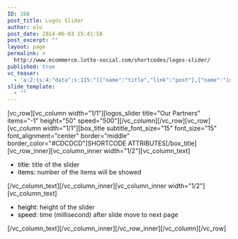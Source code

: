 ```yaml
---
ID: 288
post_title: Logos Slider
author: olu
post_date: 2014-06-03 15:41:58
post_excerpt: ""
layout: page
permalink: >
  http://www.ecommerce.lotto-social.com/shortcodes/logos-slider/
published: true
vc_teaser:
  - 'a:2:{s:4:"data";s:115:"[{"name":"title","link":"post"},{"name":"image","image":"featured","link":"none"},{"name":"text","mode":"excerpt"}]";s:7:"bgcolor";s:0:"";}'
slide_template:
  - ""
---
```

[vc_row][vc_column width="1/1"][logos_slider title="Our Partners" items="-1" height="50" speed="500"][/vc_column][/vc_row][vc_row][vc_column width="1/1"][box_title subtitle_font_size="15" font_size="15" font_alignment="center" border="middle" border_color="#CDCDCD"]SHORTCODE ATTRIBUTES[/box_title][vc_row_inner][vc_column_inner width="1/2"][vc_column_text]
<ul>
	<li><span style="color: #000000">title</span>: title of the slider</li>
	<li><span style="color: #000000">items</span>: number of the items will be showed</li>
</ul>
[/vc_column_text][/vc_column_inner][vc_column_inner width="1/2"][vc_column_text]
<ul>
	<li><span style="color: #000000">height</span>: height of the slider</li>
	<li><span style="color: #000000">speed</span>: time (millisecond) after slide move to next page</li>
</ul>
[/vc_column_text][/vc_column_inner][/vc_row_inner][/vc_column][/vc_row]